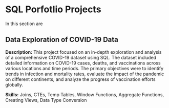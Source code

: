 # SQL Porfotlio Projects
In this section are

## Data Exploration of COVID-19 Data

**Description:** This project focused on an in-depth exploration and analysis of a comprehensive COVID-19 dataset using SQL. The dataset included detailed information on COVID-19 cases, deaths, and vaccinations across various locations and time periods. The primary objectives were to identify trends in infection and mortality rates, evaluate the impact of the pandemic on different continents, and analyze the progress of vaccination efforts globally.

**Skills:** Joins, CTEs, Temp Tables, Window Functions, Aggregate Functions, Creating Views, Data Type Conversion
